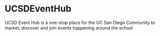 # UCSDEventHub
UCSD Event Hub is a one-stop place for the UC San Diego Community to market, discover and join events happening around the school
